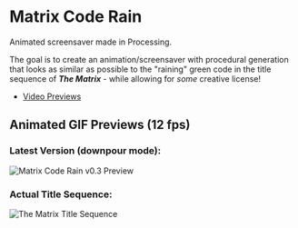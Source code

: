 # Matrix Code Rain
Animated screensaver made in Processing.

The goal is to create an animation/screensaver with procedural generation that looks as similar as possible to the "raining" green code in the title sequence of ***The Matrix*** - while allowing for *some* creative license!

* [Video Previews](https://coding418.github.io/matrix-code-rain/index.html)

## Animated GIF Previews (12 fps)

### Latest Version (downpour mode):
![Matrix Code Rain v0.3 Preview](./img/matrix-code-rain-v0.3-downpour-mode.gif)

### Actual Title Sequence:
![The Matrix Title Sequence](./img/title-sequence.gif)
